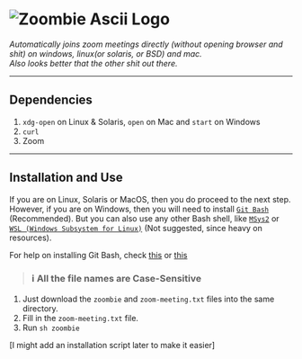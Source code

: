 # ![Zoombie Ascii Logo](https://media.discordapp.net/attachments/840857306040500225/883298728155443230/carbon.png?width=844&height=490)

_Automatically joins zoom meetings directly (without opening browser and shit) on windows, linux(or solaris, or BSD) and mac._  
_Also looks better that the other shit out there._

---

## Dependencies

1. `xdg-open` on Linux & Solaris, `open` on Mac and `start` on Windows
2. `curl`
3. Zoom

---

## Installation and Use

If you are on Linux, Solaris or MacOS, then you do proceed to the next step. However, if you are on Windows, then you will need to install [`Git Bash`](https://git-scm.com/downloads) (Recommended). But you can also use any other Bash shell, like [`MSys2`](https://msys2.org) or [`WSL (Windows Subsystem for Linux)`](https://en.wikipedia.org/wiki/Windows_Subsystem_for_Linux) (Not suggested, since heavy on resources).

For help on installing Git Bash, check [this](https://www.makeuseof.com/install-git-git-bash-windows/) or [this](https://www.youtube.com/watch?v=BMW7LiF_Oc4)

> ### **ℹ All the file names are Case-Sensitive**

1. Just download the `zoombie` and `zoom-meeting.txt` files into the same directory.
2. Fill in the `zoom-meeting.txt` file.
3. Run `sh zoombie`

[I might add an installation script later to make it easier]
